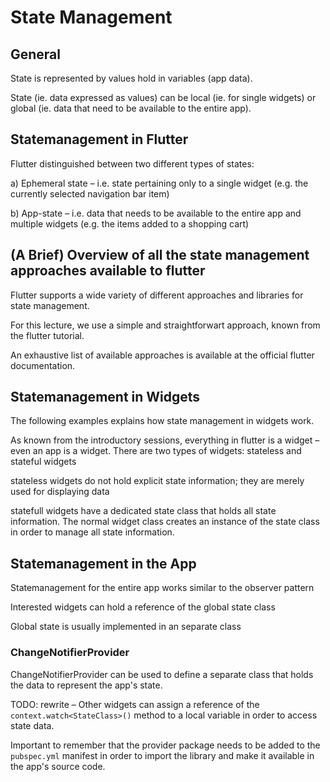 # State Management

## General

State is represented by values hold in variables (app data).

State (ie. data expressed as values) can be local (ie. for single widgets) or global (ie. data that need to be available to the entire app).


## Statemanagement in Flutter

Flutter distinguished between two different types of states:

a) Ephemeral state – i.e. state pertaining only to a single widget (e.g. the currently selected navigation bar item)

b) App-state – i.e. data that needs to be available to the entire app and multiple widgets (e.g. the items added to a shopping cart)


## (A Brief) Overview of all the state management approaches available to flutter

Flutter supports a wide variety of different approaches and libraries for state management. 

For this lecture, we use a simple and straightforwart approach, known from the flutter tutorial.

An exhaustive list of available approaches is available at the official flutter documentation.


## Statemanagement in Widgets

The following examples explains how state management in widgets work. 

As known from the introductory sessions, everything in flutter is a widget – even an app is a widget.
There are two types of widgets: stateless and stateful widgets

stateless widgets do not hold explicit state information; they are merely used for displaying data

statefull widgets have a dedicated state class that holds all state information. The normal widget class creates an instance of the state class in order to manage all state information.





## Statemanagement in the App

Statemanagement for the entire app works similar to the observer pattern

Interested widgets can hold a reference of the global state class

Global state is usually implemented in an separate class


### ChangeNotifierProvider

ChangeNotifierProvider can be used to define a separate class that holds the data to represent the app's state.

TODO: rewrite – Other widgets can assign a reference of the `context.watch<StateClass>()` method to a local variable in order to access state data.

Important to remember that the provider package needs to be added to the `pubspec.yml` manifest in order to import the library and make it available in the app's source code.
